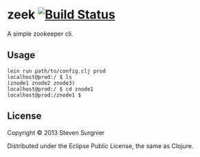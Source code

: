 # zeek [![Build Status](https://secure.travis-ci.org/ssurgnier/zeek.png?branch=master)](http://travis-ci.org/ssurgnier/zeek)

A simple zookeeper cli.

## Usage
```
lein run path/to/config.clj prod
localhost@prod:/ $ ls
(znode1 znode2 znode3)
localhost@prod:/ $ cd znode1
localhost@prod:/znode1 $
```

## License

Copyright © 2013 Steven Surgnier

Distributed under the Eclipse Public License, the same as Clojure.
